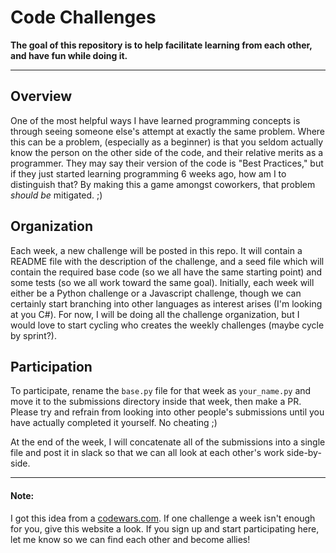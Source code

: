 # Code Challenges
**The goal of this repository is to help facilitate learning from each other, and have fun while doing it.**
___
## Overview
One of the most helpful ways I have learned programming concepts is through
seeing someone else's attempt at exactly the same problem. Where this can
be a problem, (especially as a beginner) is that you seldom actually know the
person on the other side of the code, and their relative merits as a programmer.
They may say their version of the code is "Best Practices," but if they just
started learning programming 6 weeks ago, how am I to distinguish that? By making
this a game amongst coworkers, that problem _should be_ mitigated. ;)

## Organization
Each week, a new challenge will be posted in this repo. It will contain a README
file with the description of the challenge, and a seed file which will contain the
required base code (so we all have the same starting point) and some tests (so we all
work toward the same goal). Initially, each week will either be a Python challenge
or a Javascript challenge, though we can certainly start branching into other languages
as interest arises (I'm looking at you C#). For now, I will be doing all the challenge
organization, but I would love to start cycling who creates the weekly challenges (maybe
cycle by sprint?). 

## Participation
To participate, rename the `base.py` file for that week as `your_name.py` and move it to
the submissions directory inside that week, then make a PR. Please try and refrain from 
looking into other people's submissions until you have actually completed it yourself. 
No cheating ;)

At the end of the week, I will concatenate all of the submissions into
a single file and post it in slack so that we can all look at each other's 
work side-by-side.
___
#### Note:
I got this idea from a [codewars.com](https://www.codewars.com/). If one challenge a week
isn't enough for you, give this website a look. If you sign up and start participating
here, let me know so we can find each other and become allies!
